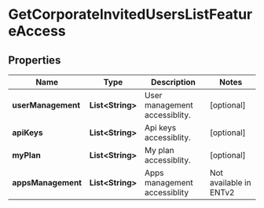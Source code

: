 
# GetCorporateInvitedUsersListFeatureAccess

## Properties
Name | Type | Description | Notes
------------ | ------------- | ------------- | -------------
**userManagement** | **List&lt;String&gt;** | User management accessiblity. |  [optional]
**apiKeys** | **List&lt;String&gt;** | Api keys accessiblity. |  [optional]
**myPlan** | **List&lt;String&gt;** | My plan accessiblity. |  [optional]
**appsManagement** | **List&lt;String&gt;** | Apps management accessiblity | Not available in ENTv2 |  [optional]




